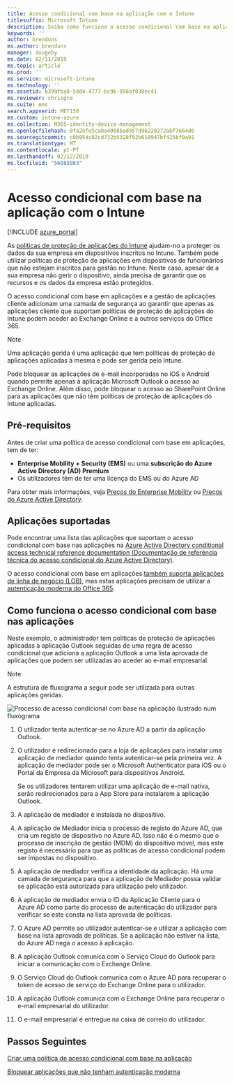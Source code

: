 ```yaml
---
title: Acesso condicional com base na aplicação com o Intune
titlesuffix: Microsoft Intune
description: Saiba como funciona o acesso condicional com base na aplicação com o Intune.
keywords: ''
author: brenduns
ms.author: brenduns
manager: dougeby
ms.date: 02/11/2019
ms.topic: article
ms.prod: ''
ms.service: microsoft-intune
ms.technology: ''
ms.assetid: b399fba0-5dd4-4777-bc9b-856af038ec41
ms.reviewer: chrisgre
ms.suite: ems
search.appverid: MET150
ms.custom: intune-azure
ms.collection: M365-identity-device-management
ms.openlocfilehash: 0fa2efe5ca8a4068bad957d96220272abf7664d6
ms.sourcegitcommit: c0b954c82cd732b5328f92b618947bf425bf0a91
ms.translationtype: MT
ms.contentlocale: pt-PT
ms.lasthandoff: 02/12/2019
ms.locfileid: "56085983"
---
```

# <a name="app-based-conditional-access-with-intune"></a>Acesso condicional com base na aplicação com o Intune

[!INCLUDE [azure_portal](./includes/azure_portal.md)]

As [políticas de proteção de aplicações do Intune](app-protection-policy.md) ajudam-no a proteger os dados da sua empresa em dispositivos inscritos no Intune. Também pode utilizar políticas de proteção de aplicações em dispositivos de funcionários que não estejam inscritos para gestão no Intune. Neste caso, apesar de a sua empresa não gerir o dispositivo, ainda precisa de garantir que os recursos e os dados da empresa estão protegidos.

O acesso condicional com base em aplicações e a gestão de aplicações cliente adicionam uma camada de segurança ao garantir que apenas as aplicações cliente que suportam políticas de proteção de aplicações do Intune podem aceder ao Exchange Online e a outros serviços do Office 365.

> [!NOTE]
> Uma aplicação gerida é uma aplicação que tem políticas de proteção de aplicações aplicadas à mesma e pode ser gerida pelo Intune.

Pode bloquear as aplicações de e-mail incorporadas no iOS e Android quando permite apenas à aplicação Microsoft Outlook o acesso ao Exchange Online. Além disso, pode bloquear o acesso ao SharePoint Online para as aplicações que não têm políticas de proteção de aplicações do Intune aplicadas.

## <a name="prerequisites"></a>Pré-requisitos
Antes de criar uma política de acesso condicional com base em aplicações, tem de ter:

- **Enterprise Mobility + Security (EMS)** ou uma **subscrição do Azure Active Directory (AD) Premium**
- Os utilizadores têm de ter uma licença do EMS ou do Azure AD

Para obter mais informações, veja [Preços do Enterprise Mobility](https://www.microsoft.com/cloud-platform/enterprise-mobility-pricing) ou [Preços do Azure Active Directory](https://azure.microsoft.com/pricing/details/active-directory/).

## <a name="supported-apps"></a>Aplicações suportadas

Pode encontrar uma lista das aplicações que suportam o acesso condicional com base nas aplicações na [Azure Active Directory conditional access technical reference documentation (Documentação de referência técnica do acesso condicional do Azure Active Directory)](https://docs.microsoft.com/azure/active-directory/active-directory-conditional-access-technical-reference).

O acesso condicional com base em aplicações [também suporta aplicações de linha de negócio (LOB)](app-modern-authentication-block.md), mas estas aplicações precisam de utilizar a [autenticação moderna do Office 365](https://support.office.com/article/Using-Office-365-modern-authentication-with-Office-clients-776c0036-66fd-41cb-8928-5495c0f9168a). 

## <a name="how-app-based-conditional-access-works"></a>Como funciona o acesso condicional com base nas aplicações

Neste exemplo, o administrador tem políticas de proteção de aplicações aplicadas à aplicação Outlook seguidas de uma regra de acesso condicional que adiciona a aplicação Outlook a uma lista aprovada de aplicações que podem ser utilizadas ao aceder ao e-mail empresarial.

> [!NOTE]
> A estrutura de fluxograma a seguir pode ser utilizada para outras aplicações geridas.

![Processo de acesso condicional com base na aplicação ilustrado num fluxograma](./media/ca-intune-common-ways-3.png)

1. O utilizador tenta autenticar-se no Azure AD a partir da aplicação Outlook.

2. O utilizador é redirecionado para a loja de aplicações para instalar uma aplicação de mediador quando tenta autenticar-se pela primeira vez. A aplicação de mediador pode ser o Microsoft Authenticator para iOS ou o Portal da Empresa da Microsoft para dispositivos Android.

   Se os utilizadores tentarem utilizar uma aplicação de e-mail nativa, serão redirecionados para a App Store para instalarem a aplicação Outlook.

3. A aplicação de mediador é instalada no dispositivo.

4. A aplicação de Mediador inicia o processo de registo do Azure AD, que cria um registo de dispositivo no Azure AD. Isso não é o mesmo que o processo de inscrição de gestão (MDM) do dispositivo móvel, mas este registo é necessário para que as políticas de acesso condicional podem ser impostas no dispositivo.

5. A aplicação de mediador verifica a identidade da aplicação. Há uma camada de segurança para que a aplicação de Mediador possa validar se aplicação está autorizada para utilização pelo utilizador.

6. A aplicação de mediador envia o ID da Aplicação Cliente para o Azure AD como parte do processo de autenticação do utilizador para verificar se este consta na lista aprovada de políticas.

7. O Azure AD permite ao utilizador autenticar-se e utilizar a aplicação com base na lista aprovada de políticas. Se a aplicação não estiver na lista, do Azure AD nega o acesso à aplicação.

8. A aplicação Outlook comunica com o Serviço Cloud do Outlook para iniciar a comunicação com o Exchange Online.

9. O Serviço Cloud do Outlook comunica com o Azure AD para recuperar o token de acesso de serviço do Exchange Online para o utilizador.

10. A aplicação Outlook comunica com o Exchange Online para recuperar o e-mail empresarial do utilizador.

11. O e-mail empresarial é entregue na caixa de correio do utilizador.

## <a name="next-steps"></a>Passos Seguintes
[Criar uma política de acesso condicional com base na aplicação](app-based-conditional-access-intune-create.md)

[Bloquear aplicações que não tenham autenticação moderna](app-modern-authentication-block.md)
